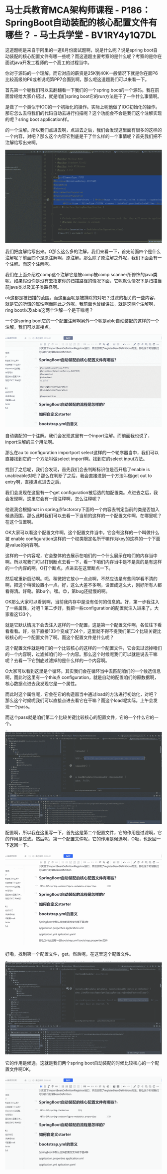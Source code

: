 # 马士兵教育MCA架构师课程 - P186：SpringBoot自动装配的核心配置文件有哪些？ - 马士兵学堂 - BV1RY4y1Q7DL

这道题呢是来自于阿里的一道8月份面试题啊，说是什么呢？说是spring boot自动装配的核心配置文件有哪一些呢？而这道题主要考察的是什么呢？考察的是你在面试java开发工程师的一个高工的过程当中。

你对于源码的一个理解。而它对应的薪资是25K到40K一般情况下就是你在面P6比较高级的P6或者说呃第PP7会面到啊，那么呢这道题我们可以来看一下。

首先第一个呃我们可以去翻翻看一下我们的一个spring boot的一个源码。我在前面曾经给大家介绍过，就是咱们spring boot它的run方法是干了一件什么事情啊。

是做了一个类似于IOC的一个初始化的操作。实际上呢他做了IOC初始化的操作。那它怎么去将我们的代码自动去进行扫描呢？这个功能会不会是我们这个注解实现的呢？sring boot application样。

的一个注解。所以我们点进去啊，点进去之后，我们会发现这里面有很多的这样的一个内容，对吧？那么这个内容它到底是干了什么样的一个事情呢？首先我们把不注解给写出来啊。



![](img/d354a4d096496984e4b5b9f070fc7847_1.png)

我们把度解给写出来。O那么这么多的注解，我们来看一下，首先前面四个是什么注解呢？前面四个是原注解啊，原注解。那么除了原注解之外呢，我们下面会有一个注解。而这个注解呢。

我们在上面介绍过comp这个注解它是被comp被comp scanner所修饰的java类呢，如果假设你是没有去指定你的扫描路径的情况下面，它呢默认情况下是扫描当前java类以及其子类路径啊。

ok这都是被扫描的范围。而这里面呢是被排除的对吧？过滤的相关的一些内容，就是它的所谓的属性啊而除此之外呢，我前面也曾经讲过，就是这两个注解啊，ring boot以及able这两个注解一个是干嘛呢？

一个是spring boot它的一个配置注解啊另外一个呢是able自动装配的这样的一个注解，我们可以直接点。



![](img/d354a4d096496984e4b5b9f070fc7847_3.png)

自动装配的一个注解。我们会发现这里有一个inport注解。而前面我也说了，inport注解的三个用法啊。

那么在au to configuration importport select这样的一个轮序器当中，我们可以直接找到它的一个方法叫做select import啊。找到它的select input方法。

找到了之后呢，我们会发现，首先我们会去判断标识位是否开启了enable is unableable对吧？那么在判断了之后，我会直接进到一个方法叫做get out to entry啊，直接进点进去之后。

我们会发现在这里有一个get configuration被后选的加配置类。点进去之后，我会发现啊，这里它会有一段注释啊，怎么注释呢？

他说我会根据mat in spring点factorory下面的一个内容去判定当前的类是否加入候选范围。那么此时我们可以去看一下当前的这样的一个配置文件啊，在哪里呢？在这个位置啊。

OK大家可以看这个配置文件啊，这个配置文件当中，它会有这样的一个叫做什么被 enable configuration这样的一个权类限定名所干嘛作为key的这样的一个下面是value的内容啊。

这样的一个内容呢，它会整体的去展示在咱们的一个什么展示在咱们的内存当中啊。所以呢我们可以打到断点去看一下，看一下咱们内存当中是不是真的是有这样的一个内容的啊。O打个断点。点进去在这里断点一下。

然后呢重新启动啊。呃，稍微把它放小一点点啊，不然应该是有些同学看不清的啊，把这个稍微设置小一点。好，这么大差不多啊，设置成这么大，刚好所有人都看得清。好嘞。第bu个。嘿。😊，第bug还挺慢的啊。

OK那么大家可以看到啊，当前我内存中是没有任何的信息的。好，第一步我注入了一些属性，对吧？第二步好，我把一些configuration的配置就注入进来了。大家看这133个。

就是它默认情况下会去注入这样的一个配置，这是第一个配置文件啊，各位往下看看看看。好，往下直接133个变成了24个，这里就不得不提我们第二个比较关键比较核心的一个配置文件了啊。而这个配置文件是什么呢？

这个配置文件就是咱们的一个比较核心的这样的一个配置文件，它会去过滤掉咱们的一个内容啊，过滤掉咱们的一个内容。那么这个时候呢我们可以就是说去干嘛呢？去看一下它到底过滤掉的是什么样的一个内容啊。

O大家可以看到这里是个循环。其实我们会在循环当中去匹配咱们的一个候选信息啊，而此时这里有一个this点 configuration，就是自动的配置咱们的原数据啊，核心数据点进去我发现它是一个属性。

而此时这个属性呢，它会在它的构造器当中通过load的方法进行初始化，对吧？那么这个时候呢我们可以直接点进去看它在干嘛？而这个load呢实际。上午会发现一个pass。

而这个pass就是咱们第二个比较关键比较核心的配置文件，它的一个什么它的一个。

![](img/d354a4d096496984e4b5b9f070fc7847_5.png)

配置啊，所以我在这里写一下，首先这是第二个配置文件，它的作用是过滤啊，它的作用是过滤。然后呢，第一个配置文件呢，它的作用是候选啊，O呃，也返回一下返回一下。



![](img/d354a4d096496984e4b5b9f070fc7847_7.png)

好嘞，找到第一个配置文件，get。然后呢，在这里这个配置文件。

![](img/d354a4d096496984e4b5b9f070fc7847_9.png)

它的作用是候选。这就是我们两个spring boot自动装配的时候比较核心的一个配置文件啊OK。

![](img/d354a4d096496984e4b5b9f070fc7847_11.png)
